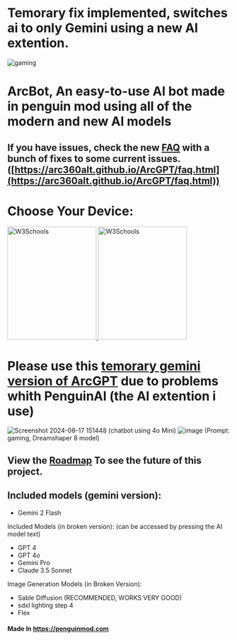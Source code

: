 # Temorary fix implemented, switches ai to only Gemini using a new AI extention.

![gaming](https://github.com/user-attachments/assets/9d3fcb69-5b34-43cb-a32a-6432d1d58872)
# ArcBot, An easy-to-use AI bot made in penguin mod using all of the modern and new AI models 
## If you have issues, check the new [FAQ](https://arc360alt.github.io/ArcGPT/faq.html) with a bunch of fixes to some current issues. ([https://arc360alt.github.io/ArcGPT/faq.html](https://arc360alt.github.io/ArcGPT/faq.html))
# Choose Your Device:

<a href="https://arc360alt.github.io/ArcGPT/ArcGPT4o.html">
        <img border="0" alt="W3Schools" src="https://github.com/user-attachments/assets/36d947b8-8d6b-416b-b2dc-5fa311cb5764" width="201" height="255"> 
    <a>
        <a href="ArcGPT4oMobile.html">
          <img border="0" alt="W3Schools" src="https://github.com/user-attachments/assets/e4919b25-5b4a-4733-86c7-392111316c20" width="201" height="255">
        </a>

# Please use this [temorary gemini version of ArcGPT](https://arc360alt.github.io/ArcGPT/ArcGPT%204o%20Gemini.html) due to problems whith PenguinAI (the AI extention i use)

![Screenshot 2024-08-17 151448](https://github.com/user-attachments/assets/c3cbf1f9-a4f2-4555-8072-7af28fea1031) (chatbot using 4o Mini)
![image](https://github.com/user-attachments/assets/a06f2379-22c2-410c-8435-b3bfe144e9b9) (Prompt: gaming, Dreamshaper 8 model)

## View the [Roadmap](https://arc360alt.github.io/ArcGPT/Roadmap.html) To see the future of this project.

## Included models (gemini version):
- Gemini 2 Flash

Included Models (in broken version): (can be accessed by pressing the AI model text)
- GPT 4
- GPT 4o
- Gemini Pro
- Claude 3.5 Sonnet

Image Generation Models (in Broken Version):
- Sable Diffusion (RECOMMENDED, WORKS VERY GOOD)
- sdxl lighting step 4 
- Flex

#### **Made In** https://penguinmod.com

